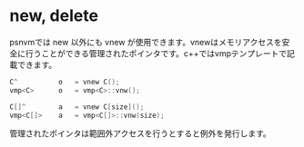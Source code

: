 # new, delete

psnvmでは new 以外にも vnew が使用できます。vnewはメモリアクセスを安全に行うことができる管理されたポインタです。c++ではvmpテンプレートで記載できます。

```c++
C^			o	= vnew C();
vmp<C>		o	= vmp<C>::vnw();
```

```c++
C[]^		a	= vnew C[size]();
vmp<C[]>	a	= vmp<C[]>::vnw(size);
```
管理されたポインタは範囲外アクセスを行うとすると例外を発行します。
